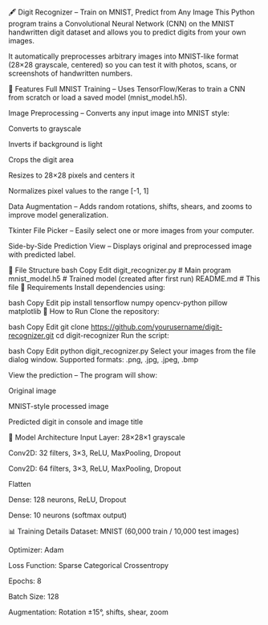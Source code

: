 🖋 Digit Recognizer – Train on MNIST, Predict from Any Image
This Python program trains a Convolutional Neural Network (CNN) on the MNIST handwritten digit dataset and allows you to predict digits from your own images.

It automatically preprocesses arbitrary images into MNIST-like format (28×28 grayscale, centered) so you can test it with photos, scans, or screenshots of handwritten numbers.

📌 Features
Full MNIST Training – Uses TensorFlow/Keras to train a CNN from scratch or load a saved model (mnist_model.h5).

Image Preprocessing – Converts any input image into MNIST style:

Converts to grayscale

Inverts if background is light

Crops the digit area

Resizes to 28×28 pixels and centers it

Normalizes pixel values to the range [-1, 1]

Data Augmentation – Adds random rotations, shifts, shears, and zooms to improve model generalization.

Tkinter File Picker – Easily select one or more images from your computer.

Side-by-Side Prediction View – Displays original and preprocessed image with predicted label.

📂 File Structure
bash
Copy
Edit
digit_recognizer.py   # Main program
mnist_model.h5        # Trained model (created after first run)
README.md             # This file
🔧 Requirements
Install dependencies using:

bash
Copy
Edit
pip install tensorflow numpy opencv-python pillow matplotlib
🚀 How to Run
Clone the repository:

bash
Copy
Edit
git clone https://github.com/yourusername/digit-recognizer.git
cd digit-recognizer
Run the script:

bash
Copy
Edit
python digit_recognizer.py
Select your images from the file dialog window.
Supported formats: .png, .jpg, .jpeg, .bmp

View the prediction – The program will show:

Original image

MNIST-style processed image

Predicted digit in console and image title

🧠 Model Architecture
Input Layer: 28×28×1 grayscale

Conv2D: 32 filters, 3×3, ReLU, MaxPooling, Dropout

Conv2D: 64 filters, 3×3, ReLU, MaxPooling, Dropout

Flatten

Dense: 128 neurons, ReLU, Dropout

Dense: 10 neurons (softmax output)

📊 Training Details
Dataset: MNIST (60,000 train / 10,000 test images)

Optimizer: Adam

Loss Function: Sparse Categorical Crossentropy

Epochs: 8

Batch Size: 128

Augmentation: Rotation ±15°, shifts, shear, zoom
